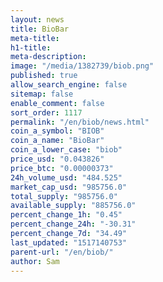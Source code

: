 ```yaml
---
layout: news
title: BioBar
meta-title: 
h1-title: 
meta-description: 
image: "/media/1382739/biob.png"
published: true
allow_search_engine: false
sitemap: false
enable_comment: false
sort_order: 1117
permalink: "/en/biob/news.html"
coin_a_symbol: "BIOB"
coin_a_name: "BioBar"
coin_a_lower_case: "biob"
price_usd: "0.043826"
price_btc: "0.00000373"
24h_volume_usd: "484.525"
market_cap_usd: "985756.0"
total_supply: "985756.0"
available_supply: "885756.0"
percent_change_1h: "0.45"
percent_change_24h: "-30.31"
percent_change_7d: "34.49"
last_updated: "1517140753"
parent-url: "/en/biob/"
author: Sam
---
```


